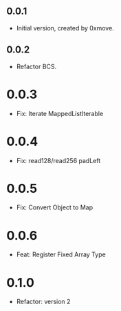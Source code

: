 ## 0.0.1

* Initial version, created by 0xmove.

## 0.0.2

* Refactor BCS.

# 0.0.3

* Fix: Iterate MappedListIterable

# 0.0.4

* Fix: read128/read256 padLeft

# 0.0.5

* Fix: Convert Object to Map

# 0.0.6

* Feat: Register Fixed Array Type

# 0.1.0

* Refactor: version 2